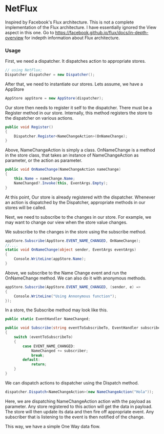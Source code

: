 # NetFlux
Inspired by Facebook's Flux architecture. This is not a complete implementation of the Flux architecture. I have essentially ignored the View aspect in this one. Go to https://facebook.github.io/flux/docs/in-depth-overview for indepth information about Flux architecture.

### Usage
First, we need a dispatcher. It dispatches action to appropriate stores.

```csharp
// using NetFlux;
Dispatcher dispatcher = new Dispatcher();
```

After that, we need to instantiate our stores. Lets assume, we have a  AppStore

```csharp
AppStore appStore = new AppStore(dispatcher);
```

Our store then needs to register it self to the dispatcher. There must be a Register method in our store. Internally, this method registers the store to the dispatcher on various actions.

```csharp
public void Register()
{
    Dispatcher.Register<NameChangeAction>(OnNameChange);
}
```

Above, NameChangeAction is simply a class. OnNameChange is a method in the store class, that takes an instance of NameChangeAction as parameter, or the action as parameter.

```csharp
public void OnNameChange(NameChangeAction nameChange)
{
    this.Name = nameChange.Name;
    NameChanged?.Invoke(this, EventArgs.Empty);
}
```

At this point, Our store is already registered with the dispatcher. Whenever an action is dispatched by the Dispatcher, appropriate methods in our stores will be called.

Next, we need to subscribe to the changes in our store. For example, we may want to change our view when the store value changes.

We subscribe to the changes in the store using the subscribe method.

```csharp
appStore.Subscribe(AppStore.EVENT_NAME_CHANGED, OnNameChange);
//....
static void OnNameChange(object sender, EventArgs eventArgs)
{
    Console.WriteLine(appStore.Name);
}
```

Above, we subscribe to the Name Change event and run the OnNameChange method. We can also do it with anonymous methods.

```csharp
appStore.Subscribe(AppStore.EVENT_NAME_CHANGED, (sender, e) =>
{
    Console.WriteLine("Using Annonymous function");
});
```

In a store, the Subscribe method may look like this.

```csharp
public static EventHandler NameChanged;

public void Subscribe(string eventToSubscribeTo, EventHandler subscriber)
{
    switch (eventToSubscribeTo)
    {
        case EVENT_NAME_CHANGED:
            NameChanged += subscriber;
            break;
        default:
            return;
    }
}
```


We can dispatch actions to dispatcher using the Dispatch method.

```csharp
dispatcher.Dispatch<NameChangeAction>(new NameChangeAction("Hola"));
```

Here, we are dispatching NameChangeAction action with the payload as parameter. Any store registered to this action will get the data in payload. The store will then update its data and then fire off appropriate event. Any subscriber that is listening to the event is then notified of the change.

This way, we have a simple One Way data flow.

